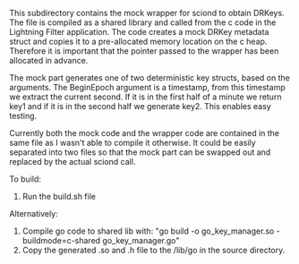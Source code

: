 This subdirectory contains the mock wrapper for sciond to obtain DRKeys.
The file is compiled as a shared library and called from the c code in
the Lightning Filter application. The code creates a mock DRKey metadata struct and copies
it to a pre-allocated memory location on the c heap. Therefore it is important that the pointer
passed to the wrapper has been allocated in advance.

The mock part generates one of two deterministic key structs, based on the arguments. The BeginEpoch argument is a timestamp,
from this timestamp we extract the current second. If it is in the first half of a minute we return key1
and if it is in the second half we generate key2. This enables easy testing.

Currently both the mock code and the wrapper code are contained in the same file
as I wasn't able to compile it otherwise. It could be easily separated into two files
so that the mock part can be swapped out and replaced by the actual sciond call.

To build:
1. Run the build.sh file

Alternatively:
1. Compile go code to shared lib with:
"go build -o go_key_manager.so -buildmode=c-shared go_key_manager.go"
2. Copy the generated .so and .h file to the /lib/go in the source directory.
